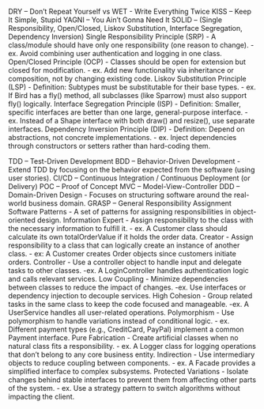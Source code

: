 DRY – Don’t Repeat Yourself vs WET - Write Everything Twice
KISS – Keep It Simple, Stupid
YAGNI – You Ain’t Gonna Need It
SOLID – (Single Responsibility, Open/Closed, Liskov Substitution, Interface Segregation, Dependency Inversion)
    Single Responsibility Principle (SRP) 
        - A class/module should have only one responsibility (one reason to change).
        - ex. Avoid combining user authentication and logging in one class.
    Open/Closed Principle (OCP) 
        - Classes should be open for extension but closed for modification.
        - ex. Add new functionality via inheritance or composition, not by changing existing code.
    Liskov Substitution Principle (LSP) 
        - Definition: Subtypes must be substitutable for their base types.
        - ex. If Bird has a fly() method, all subclasses (like Sparrow) must also support fly() logically.
    Interface Segregation Principle (ISP) 
        - Definition: Smaller, specific interfaces are better than one large, general-purpose interface.
        - ex. Instead of a Shape interface with both draw() and resize(), use separate interfaces.
    Dependency Inversion Principle (DIP) 
        - Definition: Depend on abstractions, not concrete implementations.
        - ex. Inject dependencies through constructors or setters rather than hard-coding them.

TDD – Test-Driven Development
BDD – Behavior-Driven Development - Extend TDD by focusing on the behavior expected from the software (using user stories).
CI/CD – Continuous Integration / Continuous Deployment (or Delivery)
POC – Proof of Concept
MVC – Model-View-Controller
DDD – Domain-Driven Design - Focuses on structuring software around the real-world business domain.
GRASP – General Responsibility Assignment Software Patterns - A set of patterns for assigning responsibilities in object-oriented design.
    Information Expert - Assign responsibility to the class with the necessary information to fulfill it.
        - ex. A Customer class should calculate its own totalOrderValue if it holds the order data.
    Creator - Assign responsibility to a class that can logically create an instance of another class.
        - ex: A Customer creates Order objects since customers initiate orders.
    Controller - Use a controller object to handle input and delegate tasks to other classes.
        -ex. A LoginController handles authentication logic and calls relevant services.
    Low Coupling - Minimize dependencies between classes to reduce the impact of changes.
        -ex. Use interfaces or dependency injection to decouple services.
    High Cohesion - Group related tasks in the same class to keep the code focused and manageable.
        -ex. A UserService handles all user-related operations.
    Polymorphism - Use polymorphism to handle variations instead of conditional logic.
        - ex.  Different payment types (e.g., CreditCard, PayPal) implement a common Payment interface.
    Pure Fabrication - Create artificial classes when no natural class fits a responsibility.
        - ex. A Logger class for logging operations that don’t belong to any core business entity.
    Indirection - Use intermediary objects to reduce coupling between components.
        - ex. A Facade provides a simplified interface to complex subsystems.
    Protected Variations - Isolate changes behind stable interfaces to prevent them from affecting other parts of the system.
        - ex. Use a strategy pattern to switch algorithms without impacting the client.